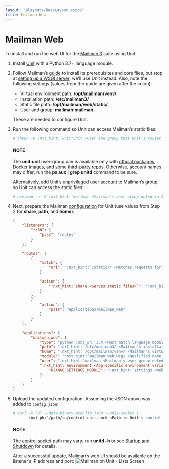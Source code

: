 ```yaml
---
layout: "@layouts/BaseLayout.astro"
title: Mailman Web
---
```

# Mailman Web

To install and run the web UI for the [Mailman 3](https://docs.list.org/en/latest/index.html)  suite using Unit:

1. Install [Unit](../installation.md#installation-precomp-pkgs) with a Python 3.7+ language module.
2. Follow Mailman’s [guide](https://docs.list.org/en/latest/install/virtualenv.html#virtualenv-install)
   to install its prerequisites and core files, but stop at [setting up a WSGI
   server](https://docs.list.org/en/latest/install/virtualenv.html#setting-up-a-wsgi-server);
   we’ll use Unit instead.  Also, note the following settings (values from the
   guide are given after the colon):
   - Virtual environment path: **/opt/mailman/venv/**
   - Installation path: **/etc/mailman3/**
   - Static file path: **/opt/mailman/web/static/**
   - User and group: **mailman:mailman**

   These are needed to configure Unit.
3. Run the following command so Unit can access Mailman’s static files:
   ```bash
   # chown -R :nxt_hint:`unit:unit <User and group that Unit's router runs as by default>` :nxt_hint:`/opt/mailman/web/static/ <Mailman's static file path>`
   ```

   #### NOTE
   The **unit:unit** user-group pair is available only with
   [official packages](../installation.md#installation-precomp-pkgs), Docker [images](../installation.md#installation-docker), and some [third-party repos](../installation.md#installation-community-repos).  Otherwise, account names may differ;
   run the **ps aux | grep unitd** command to be sure.

   Alternatively, add Unit’s unprivileged user account to Mailman’s group so Unit
   can access the static files:
   ```bash
   # usermod -a -G :nxt_hint:`mailman <Mailman's user group noted in Step 2>` :nxt_hint:`unit <User that Unit's router runs as by default>`
   ```
4. Next, prepare the Mailman [configuration](../configuration.md#configuration-python) for Unit
   (use values from Step 2 for **share**, **path**, and **home**):
   ```json
   {
       "listeners": {
           "*:80": {
               "pass": "routes"
           }
       },

       "routes": [
           {
               "match": {
                   "uri": ":nxt_hint:`/static/* <Matches requests for web UI's static content>`"
               },

               "action": {
                   ":nxt_hint:`share <Serves static files>`": ":nxt_hint:`/opt/mailman/web/ <Mailman's static file path without the 'static/' part; URIs starting with /static/ are thus served from /opt/mailman/web/static/>`$uri"
               }
           },
           {
               "action": {
                   "pass": "applications/mailman_web"
               }
           }
       ],

       "applications": {
           "mailman_web": {
               "type": "python :nxt_ph:`3.X <Must match language module version and virtual environment version>`",
               "path": ":nxt_hint:`/etc/mailman3/ <Mailman's installation path you noted in Step 2>`",
               "home": ":nxt_hint:`/opt/mailman/venv/ <Mailman's virtual environment path you noted in Step 2>`",
               "module": ":nxt_hint:`mailman_web.wsgi <Qualified name of the WSGI module, relative to installation path>`",
               "user": ":nxt_hint:`mailman <Mailman's user group noted in Step 2>`",
               ":nxt_hint:`environment <App-specific environment variables>`": {
                   "DJANGO_SETTINGS_MODULE": ":nxt_hint:`settings <Web configuration module name, relative to installation path>`"
               }
           }
       }
   }
   ```
5. Upload the updated configuration.  Assuming the JSON above was added to
   `config.json`:
   ```bash
   # curl -X PUT --data-binary @config.json --unix-socket \
          :nxt_ph:`/path/to/control.unit.sock <Path to Unit's control socket in your installation>` :nxt_hint:`http://localhost/config/ <Path to the config section in Unit's control API>`
   ```

   #### NOTE
   The [control socket](../controlapi.md#configuration-socket) path may vary; run
   **unitd -h** or see [Startup and Shutdown](source.md#source-startup) for details.

   After a successful update, Mailman’s web UI should be available on the
   listener’s IP address and port:
   ![Mailman on Unit - Lists Screen](/mailman.png)
